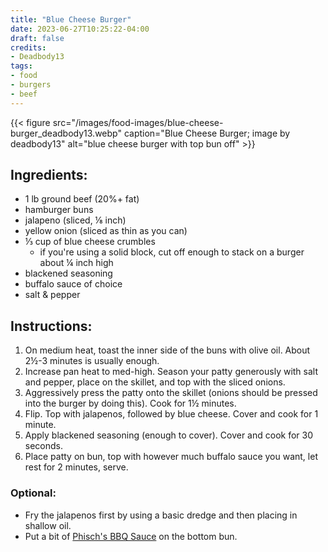```yaml
---
title: "Blue Cheese Burger"
date: 2023-06-27T10:25:22-04:00
draft: false
credits:
- Deadbody13
tags:
- food
- burgers
- beef
---
```


{{< figure src="/images/food-images/blue-cheese-burger_deadbody13.webp" caption="Blue Cheese Burger; image by deadbody13" alt="blue cheese burger with top bun off" >}}

## Ingredients:
- 1 lb ground beef (20%+ fat)
- hamburger buns
- jalapeno (sliced, &frac18; inch)
- yellow onion (sliced as thin as you can)
- &frac13; cup of blue cheese crumbles
    - if you're using a solid block, cut off enough to stack on a burger about &frac14; inch high
- blackened seasoning
- buffalo sauce of choice
- salt & pepper

## Instructions:
1. On medium heat, toast the inner side of the buns with olive oil. About 2&frac12;-3 minutes is usually enough.
1. Increase pan heat to med-high. Season your patty generously with salt and pepper, place on the skillet, and top with the sliced onions.
1. Aggressively press the patty onto the skillet (onions should be pressed into the burger by doing this). Cook for 1&frac12; minutes.
1. Flip. Top with jalapenos, followed by blue cheese. Cover and cook for 1 minute.
1. Apply blackened seasoning (enough to cover). Cover and cook for 30 seconds.
1. Place patty on bun, top with however much buffalo sauce you want, let rest for 2 minutes, serve.

### Optional:
- Fry the jalapenos first by using a basic dredge and then placing in shallow oil.
- Put a bit of [Phisch's BBQ Sauce](phisch-bbq-sauce.html) on the bottom bun.
